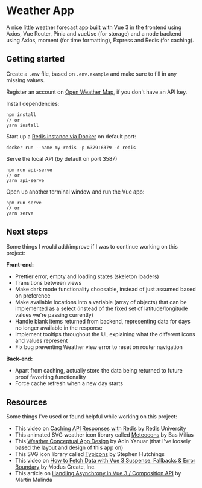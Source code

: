 # Weather App
A nice little weather forecast app built with Vue 3 in the frontend using Axios, Vue Router, Pinia and vueUse (for storage) and a node backend using Axios, moment (for time formatting), Express and Redis (for caching).

## Getting started

Create a `.env` file, based on `.env.example` and make sure to fill in any missing values.

Register an account on [Open Weather Map](https://openweathermap.org/), if you don't have an API key.

Install dependencies:
```
npm install
// or
yarn install
```

Start up a [Redis instance via Docker](https://hub.docker.com/_/redis) on default port:
```
docker run --name my-redis -p 6379:6379 -d redis
```

Serve the local API (by default on port 3587)
```
npm run api-serve
// or
yarn api-serve
```

Open up another terminal window and run the Vue app:
```
npm run serve
// or
yarn serve
```

## Next steps
Some things I would add/improve if I was to continue working on this project:

**Front-end:**
- Prettier error, empty and loading states (skeleton loaders)
- Transitions between views
- Make dark mode functionality choosable, instead of just assumed based on preference
- Make available locations into a variable (array of objects) that can be implemented as a select (instead of the fixed set of latitude/longitude values we're passing currently)
- Handle blank items returned from backend, representing data for days no longer available in the response
- Implement tooltips throughout the UI, explaining what the different icons and values represent
- Fix bug preventing Weather view error to reset on router navigation

**Back-end:**
- Apart from caching, actually store the data being returned to future proof favoriting functionality
- Force cache refresh when a new day starts

## Resources
Some things I've used or found helpful while working on this project:
- This video on [Caching API Responses with Redis](https://www.youtube.com/watch?v=hRecenOBYlE) by Redis University
- This animated SVG weather icon library called [Meteocons](https://bas.dev/work/meteocons) by Bas Milius
- This [Weather Conceptual App Design](https://dribbble.com/shots/15217317-Weather-Conceptual-App-Design) by Adin Yanuar (that I've loosely based the layout and design of this app on)
- This SVG icon library called [Typicons](https://www.s-ings.com/typicons/) by Stephen Hutchings
- This video on [How to Fetch Data with Vue 3 Suspense, Fallbacks & Error Boundary](https://www.youtube.com/watch?v=LvOYCjpMQ10) by Modus Create, Inc.
- This article on [Handling Asynchrony in Vue 3 / Composition API](https://javascript.plainenglish.io/handling-asynchrony-in-vue-3-composition-api-part-1-managing-async-state-e993842ebf8f) by Martin Malinda
